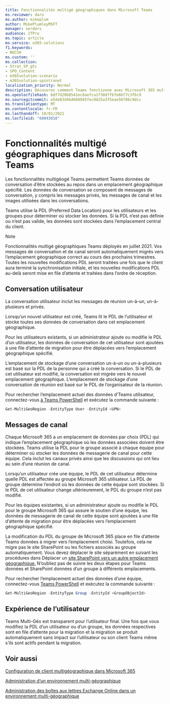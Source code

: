 ```yaml
---
title: Fonctionnalités multigé géographiques dans Microsoft Teams
ms.reviewer: daro
ms.author: mikeplum
author: MikePlumleyMSFT
manager: serdars
audience: ITPro
ms.topic: article
ms.service: o365-solutions
f1.keywords:
- NOCSH
ms.custom: ''
ms.collection:
- Strat_SP_gtc
- SPO_Content
- m365solution-scenario
- m365solution-spintranet
localization_priority: Normal
description: Découvrez comment Teams fonctionne avec Microsoft 365 multigéogé.
ms.openlocfilehash: 6df7d20b8541ec6aefca1f30d7fbfe6bf7c3f6c9
ms.sourcegitcommit: e5de03d4bd669945fec0d25a3f5eae56f86c9dcc
ms.translationtype: MT
ms.contentlocale: fr-FR
ms.lasthandoff: 10/01/2021
ms.locfileid: "60043010"
---
```

# <a name="multi-geo-capabilities-in-microsoft-teams"></a>Fonctionnalités multigé géographiques dans Microsoft Teams

Les fonctionnalités multigéogé Teams permettent Teams données de conversation d’être stockées au repos dans un emplacement géographique spécifié. Les données de conversation se composent de messages de conversation, y compris les messages privés, les messages de canal et les images utilisées dans les conversations.

Teams utilise la PDL (Preferred Data Location) pour les utilisateurs et les groupes pour déterminer où stocker les données. Si la PDL n’est pas définie ou n’est pas valide, les données sont stockées dans l’emplacement central du client.

> [!NOTE]
> Fonctionnalités multigé géographiques Teams déployés en juillet 2021. Vos messages de conversation et de canal seront automatiquement migrés vers l’emplacement géographique correct au cours des prochains trimestres. Toutes les nouvelles modifications PDL seront traitées une fois que le client aura terminé la synchronisation initiale, et les nouvelles modifications PDL au-delà seront mise en file d’attente et traitées dans l’ordre de réception.

## <a name="user-chat"></a>Conversation utilisateur

La conversation utilisateur inclut les messages de réunion un-à-un, un-à-plusieurs et privés.

Lorsqu’un nouvel utilisateur est créé, Teams lit le PDL de l’utilisateur et stocke toutes ses données de conversation dans cet emplacement géographique.

Pour les utilisateurs existants, si un administrateur ajoute ou modifie le PDL d’un utilisateur, les données de conversation de cet utilisateur sont ajoutées à une file d’attente de migration pour être déplacées vers l’emplacement géographique spécifié.

L’emplacement de stockage d’une conversation un-à-un ou un-à-plusieurs est basé sur la PDL de la personne qui a créé la conversation. Si le PDL de cet utilisateur est modifié, la conversation est migrée vers le nouvel emplacement géographique. L’emplacement de stockage d’une conversation de réunion est basé sur le PDL de l’organisateur de la réunion.

Pour rechercher l’emplacement actuel des données d’Teams utilisateur, connectez-vous [à Teams PowerShell](/powershell/module/teams/connect-microsoftteams) et exécutez la commande suivante :

```PowerShell
Get-MultiGeoRegion -EntityType User -EntityId <UPN>
```

## <a name="channel-messages"></a>Messages de canal

Chaque Microsoft 365 a un emplacement de données par choix (PDL) qui indique l’emplacement géographique où les données associées doivent être stockées. Teams utilise la PDL pour le groupe associé à chaque équipe pour déterminer où stocker les données de messagerie de canal pour cette équipe. Cela inclut les canaux privés ainsi que les discussions qui ont lieu au sein d’une réunion de canal.

Lorsqu’un utilisateur crée une équipe, le PDL de cet utilisateur détermine quelle PDL est affectée au groupe Microsoft 365 utilisateur. La PDL de groupe détermine l’endroit où les données de cette équipe sont stockées. Si le PDL de cet utilisateur change ultérieurement, le PDL du groupe n’est pas modifié.

Pour les équipes existantes, si un administrateur ajoute ou modifie le PDL pour le groupe Microsoft 365 qui assure le soutien d’une équipe, les données de messagerie de canal de cette équipe sont ajoutées à une file d’attente de migration pour être déplacées vers l’emplacement géographique spécifié.

La modification du PDL du groupe de Microsoft 365 place en file d’attente Teams données à migrer vers l’emplacement choisi. Toutefois, cela ne migre pas le site SharePoint ou les fichiers associés au groupe automatiquement. Vous devez déplacer le site séparément en suivant les procédures dans Déplacer un [site SharePoint vers un autre emplacement géographique.](/microsoft-365/enterprise/move-sharepoint-between-geo-locations) N’oubliez pas de suivre les deux étapes pour Teams données et SharePoint données d’un groupe à différents emplacements.

Pour rechercher l’emplacement actuel des données d’une équipe, connectez-vous [Teams PowerShell](/powershell/module/teams/connect-microsoftteams) et exécutez la commande suivante :

```PowerShell
Get-MultiGeoRegion -EntityType Group -EntityId <GroupObjectId>
```

## <a name="user-experience"></a>Expérience de l’utilisateur

Teams Multi-Géo est transparent pour l’utilisateur final. Une fois que vous modifiez la PDL d’un utilisateur ou d’un groupe, les données respectives sont en file d’attente pour la migration et la migration se produit automatiquement sans impact sur l’utilisateur ou son client Teams même s’ils sont actifs pendant la migration.

## <a name="see-also"></a>Voir aussi

[Configuration de client multigéographique dans Microsoft 365](/microsoft-365/enterprise/multi-geo-tenant-configuration)

[Administration d’un environnement multi-géographique](administering-a-multi-geo-environment.md)

[Administration des boîtes aux lettres Exchange Online dans un environnement multi-géographique](administering-exchange-online-multi-geo.md)
